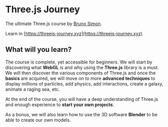 # Three.js Journey

The ultimate Three.js course by [Bruno Simon](https://bruno-simon.com).

Learn in [https://threejs-journey.xyz](https://threejs-journey.xyz)

## What will you learn?

The course is complete, yet accessible for beginners. We will start by discovering what **WebGL** is and why using the **Three.js** library is a must. We will then discover the various components of Three.js and once the **basics** are acquired, we will move on to more **advanced techniques** to display millions of particles, add physics, add interactions, create a galaxy, animate a raging sea, etc.

At the end of the course, you will have a deep understanding of Three.js and enough experience to **start your own projects**.

As a bonus, we will also learn how to use the 3D software **Blender** to be able to create our own models.
